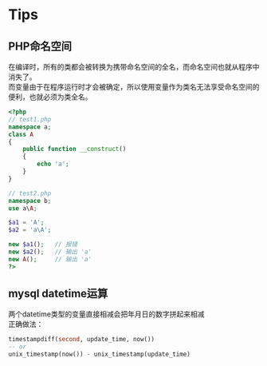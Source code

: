 # Tips

## PHP命名空间
在编译时，所有的类都会被转换为携带命名空间的全名，而命名空间也就从程序中消失了。  
而变量由于在程序运行时才会被确定，所以使用变量作为类名无法享受命名空间的便利，也就必须为类全名。
```PHP
<?php
// test1.php
namespace a;
class A
{
    public function __construct()
    {
        echo 'a';
    }
}

// test2.php
namespace b;
use a\A;

$a1 = 'A';
$a2 = 'a\A';

new $a1();   // 报错
new $a2();   // 输出 'a'
new A();     // 输出 'a'
?>
```

## mysql datetime运算
两个datetime类型的变量直接相减会把年月日的数字拼起来相减  
正确做法：
```SQL
timestampdiff(second, update_time, now())
-- or
unix_timestamp(now()) - unix_timestamp(update_time)
```